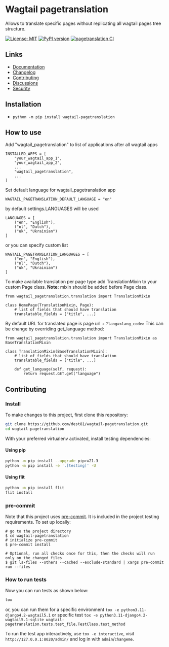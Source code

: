 # Wagtail pagetranslation

Allows to translate specific pages without replicating all wagtail pages tree structure.

[![License: MIT](https://img.shields.io/badge/License-MIT-blue.svg)](https://opensource.org/licenses/MIT)
[![PyPI version](https://badge.fury.io/py/wagtail-pagetranslation.svg)](https://badge.fury.io/py/wagtail-pagetranslation)
[![pagetranslation CI](https://github.com/dest81/wagtail-pagetranslation/actions/workflows/test.yml/badge.svg)](https://github.com/dest81/wagtail-pagetranslation/actions/workflows/test.yml)


## Links

- [Documentation](https://github.com/dest81/wagtail-pagetranslation/blob/main/README.md)
- [Changelog](https://github.com/dest81/wagtail-pagetranslation/blob/main/CHANGELOG.md)
- [Contributing](https://github.com/dest81/wagtail-pagetranslation/blob/main/CONTRIBUTING.md)
- [Discussions](https://github.com/dest81/wagtail-pagetranslation/discussions)
- [Security](https://github.com/dest81/wagtail-pagetranslation/security)

## Installation

- `python -m pip install wagtail-pagetranslation`


## How to use

Add "wagtail_pagetranslation" to list of applications after all wagtail apps

```
INSTALLED_APPS = [
    "your_wagtail_app_1",
    "your_wagtail_app_2",
    ...
    "wagtail_pagetranslation",
    ...
]
```

Set default language for wagtail_pagetranslation app

```
WAGTAIL_PAGETRANSLATION_DEFAULT_LANGUAGE = "en"
```

by default settings.LANGUAGES will be used

```
LANGUAGES = [
    ("en", "English"),
    ("nl", "Dutch"),
    ("uk", "Ukrainian")
]
```

or you can specify custom list

```
WAGTAIL_PAGETRANSLATION_LANGUAGES = [
    ("en", "English"),
    ("nl", "Dutch"),
    ("uk", "Ukrainian")
]
```

To make available translation per page type add TranslationMixin to your custom Page class.
**Note:** mixin should be added before Page class.

```
from wagtail_pagetranslation.translation import TranslationMixin

class HomePage(TranslationMixin, Page):
    # list of fields that should have translation
    translatable_fields = ["title", ...]

```

By default URL for translated page is page url + `?lang=<lang_code>`
This can be change by overriding get_language method:

```
from wagtail_pagetranslation.translation import TranslationMixin as BaseTranslationMixin

class TranslationMixin(BaseTranslationMixin):
    # list of fields that should have translation
    translatable_fields = ["title", ...]

    def get_language(self, request):
        return request.GET.get("language")

```


## Contributing

### Install

To make changes to this project, first clone this repository:

```sh
git clone https://github.com/dest81/wagtail-pagetranslation.git
cd wagtail-pagetranslation
```

With your preferred virtualenv activated, install testing dependencies:

#### Using pip

```sh
python -m pip install --upgrade pip>=21.3
python -m pip install -e '.[testing]' -U
```

#### Using flit

```sh
python -m pip install flit
flit install
```

### pre-commit

Note that this project uses [pre-commit](https://github.com/pre-commit/pre-commit).
It is included in the project testing requirements. To set up locally:

```shell
# go to the project directory
$ cd wagtail-pagetranslation
# initialize pre-commit
$ pre-commit install

# Optional, run all checks once for this, then the checks will run only on the changed files
$ git ls-files --others --cached --exclude-standard | xargs pre-commit run --files
```

### How to run tests

Now you can run tests as shown below:

```sh
tox
```

or, you can run them for a specific environment `tox -e python3.11-django4.2-wagtail5.1` or specific test
`tox -e python3.11-django4.2-wagtail5.1-sqlite wagtail-pagetranslation.tests.test_file.TestClass.test_method`

To run the test app interactively, use `tox -e interactive`, visit `http://127.0.0.1:8020/admin/` and log in with `admin`/`changeme`.
